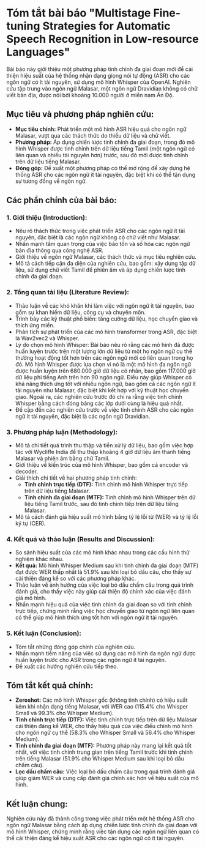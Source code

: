 # Tóm tắt bài báo "Multistage Fine-tuning Strategies for Automatic Speech Recognition in Low-resource Languages"

Bài báo này giới thiệu một phương pháp tinh chỉnh đa giai đoạn mới để cải thiện hiệu suất của hệ thống nhận dạng giọng nói tự động (ASR) cho các ngôn ngữ có ít tài nguyên, sử dụng mô hình Whisper của OpenAI. Nghiên cứu tập trung vào ngôn ngữ Malasar, một ngôn ngữ Dravidian không có chữ viết bản địa, được nói bởi khoảng 10.000 người ở miền nam Ấn Độ.

## Mục tiêu và phương pháp nghiên cứu:
- **Mục tiêu chính:** Phát triển một mô hình ASR hiệu quả cho ngôn ngữ Malasar, vượt qua các thách thức do thiếu dữ liệu và chữ viết.
- **Phương pháp:** Áp dụng chiến lược tinh chỉnh đa giai đoạn, trong đó mô hình Whisper được tinh chỉnh trên dữ liệu tiếng Tamil (một ngôn ngữ có liên quan và nhiều tài nguyên hơn) trước, sau đó mới được tinh chỉnh trên dữ liệu tiếng Malasar.
- **Đóng góp:** Đề xuất một phương pháp có thể mở rộng để xây dựng hệ thống ASR cho các ngôn ngữ ít tài nguyên, đặc biệt khi có thể tận dụng sự tương đồng về ngôn ngữ.

## Các phần chính của bài báo:
### 1. Giới thiệu (Introduction):
- Nêu rõ thách thức trong việc phát triển ASR cho các ngôn ngữ ít tài nguyên, đặc biệt là các ngôn ngữ không có chữ viết như Malasar.
- Nhấn mạnh tầm quan trọng của việc bảo tồn và số hóa các ngôn ngữ bản địa thông qua công nghệ ASR.
- Giới thiệu về ngôn ngữ Malasar, các thách thức và mục tiêu nghiên cứu.
- Mô tả cách tiếp cận đa diện của nghiên cứu, bao gồm: xây dựng tập dữ liệu, sử dụng chữ viết Tamil để phiên âm và áp dụng chiến lược tinh chỉnh đa giai đoạn.

### 2. Tổng quan tài liệu (Literature Review):
- Thảo luận về các khó khăn khi làm việc với ngôn ngữ ít tài nguyên, bao gồm sự khan hiếm dữ liệu, công cụ và chuyên môn.
- Trình bày các kỹ thuật phổ biến: tăng cường dữ liệu, học chuyển giao và thích ứng miền.
- Phân tích sự phát triển của các mô hình transformer trong ASR, đặc biệt là Wav2vec2 và Whisper.
- Lý do chọn mô hình Whisper: Bài báo nêu rõ rằng các mô hình đã được huấn luyện trước trên một lượng lớn dữ liệu từ một họ ngôn ngữ cụ thể thường hoạt động tốt hơn trên các ngôn ngữ mới có liên quan trong họ đó. Mô hình Whisper được lựa chọn vì nó là một mô hình đa ngôn ngữ được huấn luyện trên 680.000 giờ dữ liệu có nhãn, bao gồm 117.000 giờ dữ liệu phi tiếng Anh trên hơn 90 ngôn ngữ. Điều này giúp Whisper có khả năng thích ứng tốt với nhiều ngôn ngữ, bao gồm cả các ngôn ngữ ít tài nguyên như Malasar, đặc biệt khi kết hợp với kỹ thuật học chuyển giao. Ngoài ra, các nghiên cứu trước đó chỉ ra rằng việc tinh chỉnh Whisper bằng cách đóng băng các lớp dưới cùng là hiệu quả nhất.
- Đề cập đến các nghiên cứu trước về việc tinh chỉnh ASR cho các ngôn ngữ ít tài nguyên, đặc biệt là các ngôn ngữ Dravidian.

### 3. Phương pháp luận (Methodology):
- Mô tả chi tiết quá trình thu thập và tiền xử lý dữ liệu, bao gồm việc hợp tác với Wycliffe India để thu thập khoảng 4 giờ dữ liệu âm thanh tiếng Malasar và phiên âm bằng chữ Tamil.
- Giới thiệu về kiến trúc của mô hình Whisper, bao gồm cả encoder và decoder.
- Giải thích chi tiết về hai phương pháp tinh chỉnh:
  - **Tinh chỉnh trực tiếp (DTF):** Tinh chỉnh mô hình Whisper trực tiếp trên dữ liệu tiếng Malasar.
  - **Tinh chỉnh đa giai đoạn (MTF):** Tinh chỉnh mô hình Whisper trên dữ liệu tiếng Tamil trước, sau đó tinh chỉnh tiếp trên dữ liệu tiếng Malasar.
- Mô tả cách đánh giá hiệu suất mô hình bằng tỷ lệ lỗi từ (WER) và tỷ lệ lỗi ký tự (CER).

### 4. Kết quả và thảo luận (Results and Discussion):
- So sánh hiệu suất của các mô hình khác nhau trong các cấu hình thử nghiệm khác nhau.
- **Kết quả:** Mô hình Whisper Medium sau khi tinh chỉnh đa giai đoạn (MTF) đạt được WER thấp nhất là 51.9% sau khi loại bỏ dấu câu, cho thấy sự cải thiện đáng kể so với các phương pháp khác.
- Thảo luận về ảnh hưởng của việc loại bỏ dấu chấm câu trong quá trình đánh giá, cho thấy việc này giúp cải thiện độ chính xác của việc đánh giá mô hình.
- Nhấn mạnh hiệu quả của việc tinh chỉnh đa giai đoạn so với tinh chỉnh trực tiếp, chứng minh rằng việc học chuyển giao từ ngôn ngữ liên quan có thể giúp mô hình thích ứng tốt hơn với ngôn ngữ ít tài nguyên.

### 5. Kết luận (Conclusion):
- Tóm tắt những đóng góp chính của nghiên cứu.
- Nhấn mạnh tiềm năng của việc sử dụng các mô hình đa ngôn ngữ được huấn luyện trước cho ASR trong các ngôn ngữ ít tài nguyên.
- Đề xuất các hướng nghiên cứu tiếp theo.

## Tóm tắt kết quả chính:
- **Zeroshot:** Các mô hình Whisper gốc (không tinh chỉnh) có hiệu suất kém khi nhận dạng tiếng Malasar, với WER cao (115.4% cho Whisper Small và 99.3% cho Whisper Medium).
- **Tinh chỉnh trực tiếp (DTF):** Việc tinh chỉnh trực tiếp trên dữ liệu Malasar cải thiện đáng kể WER, cho thấy hiệu quả của việc điều chỉnh mô hình cho ngôn ngữ cụ thể (58.3% cho Whisper Small và 56.4% cho Whisper Medium).
- **Tinh chỉnh đa giai đoạn (MTF):** Phương pháp này mang lại kết quả tốt nhất, với việc tinh chỉnh trung gian trên tiếng Tamil trước khi tinh chỉnh trên tiếng Malasar (51.9% cho Whisper Medium sau khi loại bỏ dấu chấm câu).
- **Lọc dấu chấm câu:** Việc loại bỏ dấu chấm câu trong quá trình đánh giá giúp giảm WER và cung cấp đánh giá chính xác hơn về hiệu suất của mô hình.

## Kết luận chung:
Nghiên cứu này đã thành công trong việc phát triển một hệ thống ASR cho ngôn ngữ Malasar bằng cách áp dụng chiến lược tinh chỉnh đa giai đoạn với mô hình Whisper, chứng minh rằng việc tận dụng các ngôn ngữ liên quan có thể cải thiện đáng kể hiệu suất ASR cho các ngôn ngữ có ít tài nguyên.
